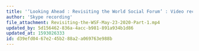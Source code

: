 ```yaml
---
title: '‘Looking Ahead : Revisiting the World Social Forum’ : Video recording, Part 1'
author: 'Skype recording'
file_attachment: Revisiting-the-WSF-May-23-2020-Part-1.mp4
updated_by: 5d156462-836a-4acc-b981-891a934b1d86
updated_at: 1593026333
id: d39efd04-67e2-45b2-88a2-a069763e988b
---
```

